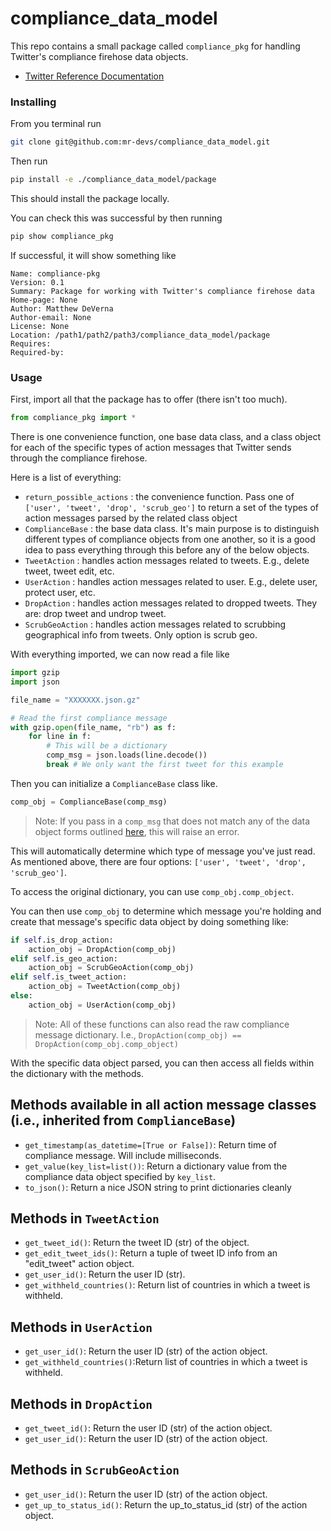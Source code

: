 # compliance_data_model

This repo contains a small package called `compliance_pkg` for handling Twitter's compliance firehose data objects.

- [Twitter Reference Documentation](https://developer.twitter.com/en/docs/twitter-api/enterprise/compliance-firehose-api/guides/compliance-data-objects)

### Installing
From you terminal run
```sh
git clone git@github.com:mr-devs/compliance_data_model.git
```

Then run
```sh
pip install -e ./compliance_data_model/package
```

This should install the package locally.

You can check this was successful by then running
```sh
pip show compliance_pkg
```

If successful, it will show something like
```
Name: compliance-pkg
Version: 0.1
Summary: Package for working with Twitter's compliance firehose data
Home-page: None
Author: Matthew DeVerna
Author-email: None
License: None
Location: /path1/path2/path3/compliance_data_model/package
Requires:
Required-by:
```

### Usage

First, import all that the package has to offer (there isn't too much).
```python
from compliance_pkg import *
```

There is one convenience function, one base data class, and a class object for each of the specific types of action messages that Twitter sends through the compliance firehose.

Here is a list of everything:
- `return_possible_actions` : the convenience function. Pass one of `['user', 'tweet', 'drop', 'scrub_geo']` to return a set of the types of action messages parsed by the related class object
- `ComplianceBase` : the base data class. It's main purpose is to distinguish different types of compliance objects from one another, so it is a good idea to pass everything through this before any of the below objects.
- `TweetAction` : handles action messages related to tweets. E.g., delete tweet, tweet edit, etc.
- `UserAction` : handles action messages related to user. E.g., delete user, protect user, etc.
- `DropAction` : handles action messages related to dropped tweets. They are: drop tweet and undrop tweet.
- `ScrubGeoAction` : handles action messages related to scrubbing geographical info from tweets. Only option is scrub geo.

With everything imported, we can now read a file like

```py
import gzip
import json

file_name = "XXXXXXX.json.gz"

# Read the first compliance message
with gzip.open(file_name, "rb") as f:
    for line in f:
        # This will be a dictionary
        comp_msg = json.loads(line.decode())
        break # We only want the first tweet for this example
```

Then you can initialize a `ComplianceBase` class like.

```py
comp_obj = ComplianceBase(comp_msg)
```
> Note: If you pass in a `comp_msg` that does not match any of the data object forms outlined [here](https://developer.twitter.com/en/docs/twitter-api/enterprise/compliance-firehose-api/guides/compliance-data-objects), this will raise an error.

This will automatically determine which type of message you've just read. As mentioned above, there are four options: `['user', 'tweet', 'drop', 'scrub_geo']`.

To access the original dictionary, you can use `comp_obj.comp_object`.

You can then use `comp_obj` to determine which message you're holding and create that message's specific data object by doing something like:

```py
if self.is_drop_action:
    action_obj = DropAction(comp_obj)
elif self.is_geo_action:
    action_obj = ScrubGeoAction(comp_obj)
elif self.is_tweet_action:
    action_obj = TweetAction(comp_obj)
else:
    action_obj = UserAction(comp_obj)
```
> Note: All of these functions can also read the raw compliance message dictionary. I.e., `DropAction(comp_obj) == DropAction(comp_obj.comp_object)`

With the specific data object parsed, you can then access all fields within the dictionary with the methods.

## Methods available in all action message classes (i.e., inherited from `ComplianceBase`)

- `get_timestamp(as_datetime=[True or False])`: Return time of compliance message. Will include milliseconds.
- `get_value(key_list=list())`: Return a dictionary value from the compliance data object specified by `key_list`. 
- `to_json()`: Return a nice JSON string to print dictionaries cleanly

## Methods in `TweetAction`

- `get_tweet_id()`: Return the tweet ID (str) of the object.
- `get_edit_tweet_ids()`: Return a tuple of tweet ID info from an "edit_tweet" action object.
- `get_user_id()`: Return the user ID (str).
- `get_withheld_countries()`: Return list of countries in which a tweet is withheld.

## Methods in `UserAction`

- `get_user_id()`: Return the user ID (str) of the action object.
- `get_withheld_countries()`:Return list of countries in which a tweet is withheld.

## Methods in `DropAction`

- `get_tweet_id()`: Return the user ID (str) of the action object.
- `get_user_id()`: Return the user ID (str) of the action object.

## Methods in `ScrubGeoAction`

- `get_user_id()`: Return the user ID (str) of the action object.
- `get_up_to_status_id()`: Return the up_to_status_id (str) of the action object.